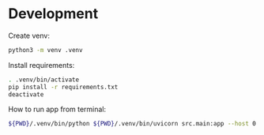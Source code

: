 # Development

Create venv:
```sh
python3 -m venv .venv
```

Install requirements:
```sh
. .venv/bin/activate
pip install -r requirements.txt
deactivate
```

How to run app from terminal:
```sh
${PWD}/.venv/bin/python ${PWD}/.venv/bin/uvicorn src.main:app --host 0.0.0.0 --port 8080
```